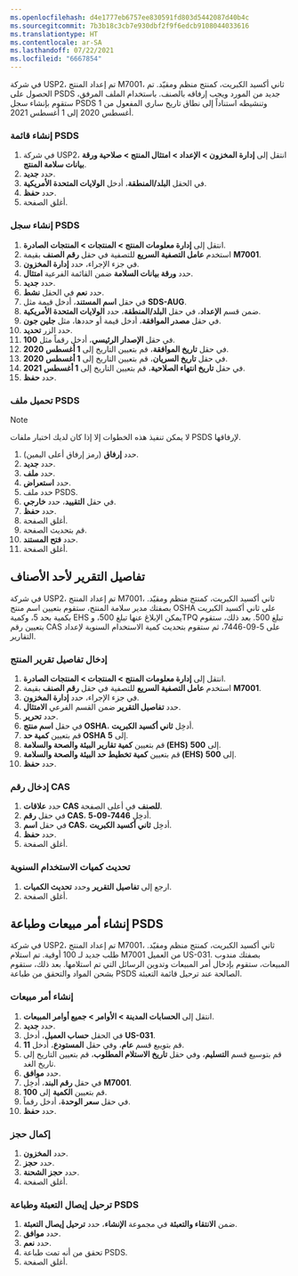 ```yaml
---
ms.openlocfilehash: d4e1777eb6757ee830591fd803d5442087d40b4c
ms.sourcegitcommit: 7b3b18c3cb7e930dbf2f9f6edcb9108044033616
ms.translationtype: HT
ms.contentlocale: ar-SA
ms.lasthandoff: 07/22/2021
ms.locfileid: "6667854"
---
```

في شركة USP2، تم إعداد المنتج M7001، ثاني أكسيد الكبريت، كمنتج منظم ومقيّد. تم الحصول على PSDS جديد من المورد ويجب إرفاقه بالصنف. باستخدام الملف المرفق، ستقوم بإنشاء سجل PSDS وتنشيطه استناداً إلى نطاق تاريخ ساري المفعول من 1 أغسطس 2020 إلى 1 أغسطس 2021.

### <a name="create-a-psds-list"></a>إنشاء قائمة PSDS

1.  في شركة USP2، انتقل إلى **إدارة المخزون > الإعداد > امتثال المنتج > صلاحية ورقة بيانات سلامة المنتج**.
2.  حدد **جديد‏‎**.
3.  في الحقل **البلد/المنطقة**، أدخل **الولايات المتحدة الأمريكية**.
4.  حدد **حفظ**.
5.  أغلق الصفحة.

### <a name="create-a-psds-record"></a>إنشاء سجل PSDS

1.  انتقل إلى **إدارة معلومات المنتج > المنتجات > المنتجات الصادرة**.
2.  استخدم **عامل التصفية السريع** للتصفية في حقل **رقم الصنف** بقيمة **M7001**.
3.  في جزء الإجراء، حدد **إدارة المخزون**.
4.  حدد **ورقة بيانات السلامة** ضمن القائمة الفرعية **امتثال**.
5.  حدد **جديد‏‎**.
6.  حدد **نعم** في الحقل **نشط**.
7.  في حقل **اسم المستند**، أدخل قيمة مثل **SDS-AUG**.
8.  ضمن قسم **الإعداد**، في حقل **البلد/المنطقة**، حدد **الولايات المتحدة الأمريكية**.
9.  في حقل **مصدر الموافقة**، أدخل قيمة أو حددها، مثل **جلين جون**.
10. حدد الزر **تحديد**.
11. في حقل **الإصدار الرئيسي**، أدخل رقماً مثل **100**.
12. في حقل **تاريخ الموافقة**، قم بتعيين التاريخ إلى **1 أغسطس 2020**.
13. في حقل **تاريخ السريان**، قم بتعيين التاريخ إلى **1 أغسطس 2020**.
14. في حقل **تاريخ انتهاء الصلاحية**، قم بتعيين التاريخ إلى **1 أغسطس 2021**.
15. حدد **حفظ**.

### <a name="upload-a-psds-file"></a>تحميل ملف PSDS
> [!NOTE]
> لا يمكن تنفيذ هذه الخطوات إلا إذا كان لديك اختبار ملفات PSDS لإرفاقها.

1. حدد **إرفاق** (رمز إرفاق أعلى اليمين).
2. حدد **جديد‏‎**.
3. حدد **ملف**.
4. حدد **استعراض**.
5. حدد ملف PSDS.
6. في حقل **التقييد**، حدد **خارجي**.
7. حدد **حفظ**.
8. أغلق الصفحة.
9. قم بتحديث الصفحة.
10. حدد **فتح المستند**.
11. أغلق الصفحة.

## <a name="report-details-for-an-item"></a>تفاصيل التقرير لأحد الأصناف

في شركة USP2، تم إعداد المنتج M7001، ثاني أكسيد الكبريت، كمنتج منظم ومقيّد. بصفتك مدير سلامة المنتج، ستقوم بتعيين اسم منتج OSHA على ثاني أكسيد الكبريت بكمية بحد 5، وكمية EHS يمكن الإبلاغ عنها تبلغ 500، وTPQ تبلغ 500. بعد ذلك، ستقوم بتعيين رقم CAS على 5-09-7446، ثم ستقوم بتحديث كمية الاستخدام السنوية لإعداد التقارير.

### <a name="enter-product-reporting-details"></a>إدخال تفاصيل تقرير المنتج

1.  انتقل إلى **إدارة معلومات المنتج > المنتجات > المنتجات الصادرة**.
2.  استخدم **عامل التصفية السريع** للتصفية في حقل **رقم الصنف** بقيمة **M7001**.
3.  في جزء الإجراء، حدد **إدارة المخزون**.
4.  حدد **تفاصيل التقرير** ضمن القسم الفرعي **الامتثال**.
5.  حدد **تحرير**.
6.  في حقل **اسم منتج OSHA**، أدخِل **ثاني أكسيد الكبريت**.
7.  قم بتعيين **كمية حد OSHA** إلى **5**.
8.  قم بتعيين **كمية تقارير البيئة والصحة والسلامة (EHS)** إلى **500**.
9.  قم بتعيين **كمية تخطيط حد البيئة والصحة والسلامة (EHS)** إلى **500**.
10. حدد **حفظ**.

### <a name="enter-a-cas-number"></a>إدخال رقم CAS

1. حدد **علاقات CAS للصنف** في أعلى الصفحة.
2. في حقل **رقم CAS**، أدخِل **7446-09-5**.
3. في حقل **اسم CAS**، أدخِل **ثاني أكسيد الكبريت**.
4. حدد **حفظ**.
5. أغلق الصفحة.

### <a name="update-annual-usage-quantities"></a>تحديث كميات الاستخدام السنوية

1. ارجع إلى **تفاصيل التقرير** وحدد **تحديث الكميات**.
2. أغلق الصفحة.


## <a name="create-a-sales-order-and-print-a-psds"></a>إنشاء أمر مبيعات وطباعة PSDS

في شركة USP2، تم إعداد المنتج M7001، ثاني أكسيد الكبريت، كمنتج منظم ومقيّد. طلب جديد لـ 100 أوقية. تم استلام M7001 من العميل US-031. بصفتك مندوب المبيعات، ستقوم بإدخال أمر المبيعات وتدوين الرسائل التي تم استلامها.
بعد ذلك، ستقوم بشحن المواد والتحقق من طباعة PSDS الصالحة عند ترحيل قائمة التعبئة.

### <a name="create-a-sales-order"></a>إنشاء أمر مبيعات

1.  انتقل إلى **الحسابات المدينة > الأوامر > جميع أوامر المبيعات**.
2.  حدد **جديد‏‎**.
3.  في الحقل **حساب العميل**، أدخل **US-031**.
4.  قم بتويبع قسم **عام**، وفي حقل **المستودع**، أدخل **11**.
5.  قم بتوسيع قسم **التسليم**، وفي حقل **تاريخ الاستلام المطلوب**، قم بتعيين التاريخ إلى تاريخ الغد.
6.  حدد **موافق**.
7.  في حقل **رقم البند**، أدخِل **M7001**.
8.  قم بتعيين **الكمية** إلى **100**.
9.  في حقل **سعر الوحدة**، أدخل رقماً.
10. حدد **حفظ**.

### <a name="complete-a-reservation"></a>إكمال حجز

1. حدد **المخزون**.
2. حدد **حجز**.
3. حدد **حجز الشحنة**.
4. أغلق الصفحة.

### <a name="post-the-packing-slip-and-print-a-psds"></a>ترحيل إيصال التعبئة وطباعة PSDS

1. ضمن **الانتقاء والتعبئة** في مجموعة **الإنشاء**، حدد **ترحيل إيصال التعبئة**.
2. حدد **موافق**.
3. حدد **نعم**.
4. تحقق من أنه تمت طباعة PSDS.
5. أغلق الصفحة. 
